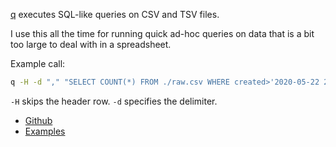 <!--
.. title: q
.. slug: q
.. date: 2020-06-01 00:00:00
.. tags: terminal,sql,csv
.. category: 
.. link: 
.. description: 
.. type: text
-->

[q](http://harelba.github.io/q/) executes SQL-like queries on CSV and TSV files.

I use this all the time for running quick ad-hoc queries on data that is a bit too large to deal with in a spreadsheet.

Example call:

```bash
q -H -d "," "SELECT COUNT(*) FROM ./raw.csv WHERE created>'2020-05-22 23:00:00';"
```

`-H` skips the header row. `-d` specifies the delimiter.

<ul class="no-bullet">
  <li>
    <i class="fab fa-github"></i>
    <a href="https://github.com/harelba/q">Github</a>
  </li>
  <li>
    <i class="fas fa-book-open"></i>
    <a href="http://harelba.github.io/q/#examples">Examples</a>
  </li>
</ul>
